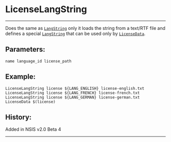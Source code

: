 # LicenseLangString

---

Does the same as [`LangString`][1] only it loads the string from a text/RTF file and defines a special [`LangString`][1] that can be used only by [`LicenseData`][2].

## Parameters:

    name language_id license_path

## Example:

	LicenseLangString license ${LANG_ENGLISH} license-english.txt
	LicenseLangString license ${LANG_FRENCH} license-french.txt
	LicenseLangString license ${LANG_GERMAN} license-german.txt
	LicenseData $(license)

## History:

Added in NSIS v2.0 Beta 4

---

[1]: LangString.md
[2]: LicenseData.md